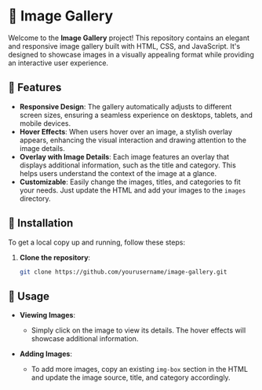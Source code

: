 # 📸 Image Gallery

Welcome to the **Image Gallery** project! This repository contains an elegant and responsive image gallery built with HTML, CSS, and JavaScript. It's designed to showcase images in a visually appealing format while providing an interactive user experience.

## 🌟 Features

- **Responsive Design**: The gallery automatically adjusts to different screen sizes, ensuring a seamless experience on desktops, tablets, and mobile devices.
- **Hover Effects**: When users hover over an image, a stylish overlay appears, enhancing the visual interaction and drawing attention to the image details.
- **Overlay with Image Details**: Each image features an overlay that displays additional information, such as the title and category. This helps users understand the context of the image at a glance.
- **Customizable**: Easily change the images, titles, and categories to fit your needs. Just update the HTML and add your images to the `images` directory.


## 🚀 Installation

To get a local copy up and running, follow these steps:

1. **Clone the repository**:
   ```bash
   git clone https://github.com/yourusername/image-gallery.git

## 🎨 Usage

- **Viewing Images**: 
  - Simply click on the image to view its details. The hover effects will showcase additional information.

- **Adding Images**: 
  - To add more images, copy an existing `img-box` section in the HTML and update the image source, title, and category accordingly.

